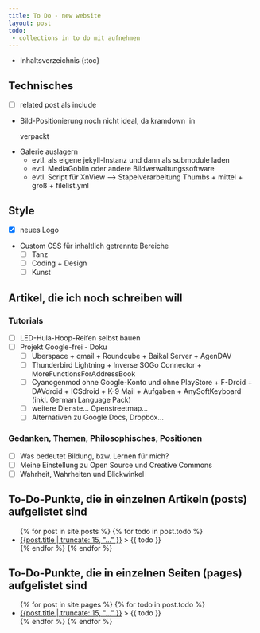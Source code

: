 ```yaml
---
title: To Do - new website
layout: post
todo:
 - collections in to do mit aufnehmen
---
```

* Inhaltsverzeichnis
{:toc}

## Technisches

- [ ] related post als include
- Bild-Positionierung noch nicht ideal, da kramdown <img> in <p> verpackt
- Galerie auslagern
  - evtl. als eigene jekyll-Instanz und dann als submodule laden
  - evtl. MediaGoblin oder andere Bildverwaltungssoftware
  - evtl. Script für XnView --> Stapelverarbeitung Thumbs + mittel + groß + filelist.yml

## Style

- [x] neues Logo
- Custom CSS für inhaltlich getrennte Bereiche
  - [ ] Tanz
  - [ ] Coding + Design
  - [ ] Kunst

## Artikel, die ich noch schreiben will

### Tutorials

- [ ] LED-Hula-Hoop-Reifen selbst bauen
- [ ] Projekt Google-frei - Doku
  - [ ] Uberspace + qmail + Roundcube + Baikal Server + AgenDAV
  - [ ] Thunderbird Lightning + Inverse SOGo Connector + MoreFunctionsForAddressBook
  - [ ] Cyanogenmod ohne Google-Konto und ohne PlayStore + F-Droid + DAVdroid + ICSdroid + K-9 Mail + Aufgaben + AnySoftKeyboard (inkl. German Language Pack)
  - [ ] weitere Dienste... Openstreetmap...
  - [ ] Alternativen zu Google Docs, Dropbox...

### Gedanken, Themen, Philosophisches, Positionen

- [ ] Was bedeutet Bildung, bzw. Lernen für mich?
- [ ] Meine Einstellung zu Open Source und Creative Commons
- [ ] Wahrheit, Wahrheiten und Blickwinkel

## To-Do-Punkte, die in einzelnen Artikeln (posts) aufgelistet sind
    
<ul>
{% for post in site.posts %}
  {% for todo in post.todo %}
  <li><a href="{{site.baseurl}}{{post.url}}">{{post.title | truncate: 15, "..." }}</a> > {{ todo }}</li>
  {% endfor %}
{% endfor %}
</ul>

## To-Do-Punkte, die in einzelnen Seiten (pages) aufgelistet sind
    
<ul>
{% for post in site.pages %}
  {% for todo in post.todo %}
  <li><a href="{{site.baseurl}}{{post.url}}">{{post.title | truncate: 15, "..." }}</a> > {{ todo }}</li>
  {% endfor %}
{% endfor %}
</ul>
